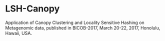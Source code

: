 # LSH-Canopy
Application of Canopy Clustering and Locality Sensitive Hashing on Metagenomic data, 
published in BICOB-2017, March 20-22, 2017, Honolulu, Hawaii, USA.
